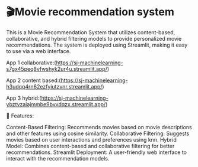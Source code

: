 # 🎬Movie recommendation system
This is a Movie Recommendation System that utilizes content-based, collaborative, and hybrid filtering models to provide personalized movie recommendations. The system is deployed using Streamlit, making it easy to use via a web interface.

App 1 collaborative:(https://sj-machinelearning-s7gx45peq8vfwshyk2ur4u.streamlit.app/)

App 2 content based:(https://sj-machinelearning-h3udqq4rn62ezfyiutzvnr.streamlit.app/)

App 3 hybrid:(https://sj-machinelearning-ybztvzaiajmmbe9bvvdqzx.streamlit.app/)

📌 Features:

Content-Based Filtering: Recommends movies based on movie descriptions and other features using cosine similarity.
Collaborative Filtering: Suggests movies based on user interactions and preferences using knn.
Hybrid Model: Combines content-based and collaborative filtering for better recommendations.
Streamlit Deployment: A user-friendly web interface to interact with the recommendation models.


